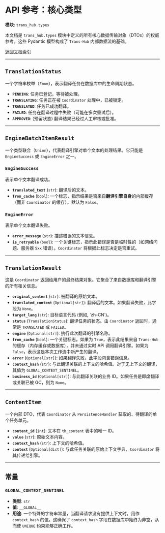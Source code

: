 # **API 参考：核心类型**

**模块**: `trans_hub.types`

本文档是 `trans_hub.types` 模块中定义的所有核心数据传输对象（DTOs）的权威参考。这些 Pydantic 模型构成了 `Trans-Hub` 内部数据流的基础。

[返回文档索引](../INDEX.md)

---

## **`TranslationStatus`**

一个字符串枚举（`Enum`），表示翻译任务在数据库中的生命周期状态。

- **`PENDING`**: 任务已登记，等待被处理。
- **`TRANSLATING`**: 任务正在被 `Coordinator` 处理中，已被锁定。
- **`TRANSLATED`**: 任务已成功翻译。
- **`FAILED`**: 任务在翻译过程中失败（可能在多次重试后）。
- **`APPROVED`**: (预留状态) 翻译结果已经过人工审核或批准。

---

## **`EngineBatchItemResult`**

一个类型联合（`Union`），代表翻译引擎对单个文本的处理结果。它只能是 `EngineSuccess` 或 `EngineError` 之一。

### **`EngineSuccess`**

表示单个文本翻译成功。

- **`translated_text`** (`str`): 翻译后的文本。
- **`from_cache`** (`bool`): 一个标志，指示结果是否来自**翻译引擎自身**的内部缓存（而非 `Coordinator` 的缓存）。默认为 `False`。

### **`EngineError`**

表示单个文本翻译失败。

- **`error_message`** (`str`): 描述错误的文本信息。
- **`is_retryable`** (`bool`): 一个关键标志，指示此错误是否是临时性的（如网络问题、服务器 `5xx` 错误）。`Coordinator` 将根据此标志决定是否重试。

---

## **`TranslationResult`**

这是 `Coordinator` 返回给用户的最终结果对象。它聚合了来自数据库和翻译引擎的所有相关信息。

- **`original_content`** (`str`): 被翻译的原始文本。
- **`translated_content`** (`Optional[str]`): 翻译后的文本。如果翻译失败，此字段为 `None`。
- **`target_lang`** (`str`): 目标语言代码 (例如, 'zh-CN')。
- **`status`** (`TranslationStatus`): 翻译任务的状态。由 `Coordinator` 返回时，通常是 `TRANSLATED` 或 `FAILED`。
- **`engine`** (`Optional[str]`): 执行此次翻译的引擎名称。
- **`from_cache`** (`bool`): 一个关键标志。如果为 `True`，表示此结果来自 `Trans-Hub` 的缓存（内存缓存或数据库），并未通过实时 API 调用翻译引擎。如果为 `False`，表示这是本次工作流中新产生的翻译。
- **`error`** (`Optional[str]`): 如果翻译失败，此字段包含错误信息。
- **`context_hash`** (`str`): 与此翻译关联的上下文的哈希值。对于无上下文的翻译，其值为 `GLOBAL_CONTEXT_SENTINEL`。
- **`business_id`** (`Optional[str]`): 与此翻译关联的业务 ID。如果任务是即席翻译或关联已被 GC，则为 `None`。

---

## **`ContentItem`**

一个内部 DTO，代表 `Coordinator` 从 `PersistenceHandler` 获取的、待翻译的单个任务单元。

- **`content_id`** (`int`): 文本在 `th_content` 表中的唯一 ID。
- **`value`** (`str`): 原始文本内容。
- **`context_hash`** (`str`): 上下文的哈希值。
- **`context`** (`Optional[dict]`): 与此任务关联的原始上下文字典，`Coordinator` 将其传递给引擎。

---

## **常量**

### **`GLOBAL_CONTEXT_SENTINEL`**

- **类型**: `str`
- **值**: `__GLOBAL__`
- **用途**: 一个特殊的字符串常量，当翻译请求没有提供上下文时，用作 `context_hash` 的值。这确保了 `context_hash` 字段在数据库中始终为非空，从而使 `UNIQUE` 约束能够正确工作。
